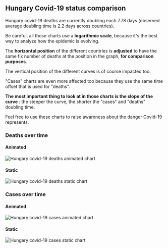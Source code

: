 ## Hungary Covid-19 status comparison 

Hungary covid-19 deaths are currently doubling each 7.78 days (observed average doubling time is 2.2 days across countries).



Be careful, all those charts use a **logarithmic scale**, because it's the best way to analyze how the epidemic is evolving.
 
The **horizontal position** of the different countries is **adjusted** to have the same fix number of deaths at the position in the graph, **for comparison purposes**.

The vertical position of the different curves is of course impacted too.

"Cases" charts are even more affected too because they use the same time offset that is used for "deaths".

**The most important thing to look at in those charts is the slope of the curve** : the steeper the curve, the shorter the "cases" and "deaths" doubling time.

Feel free to use these charts to raise awareness about the danger Covid-19 represents. 


 
### Deaths over time
 
#### Animated
![Hungary covid-19 deaths animated chart](https://raw.githubusercontent.com/madlag/coronavirus_study/master/notebooks/graphs/2020-03-29/countries/Hungary/2020-03-29_Hungary_deaths.gif "Hungary covid-19 deaths animated chart")   
 
#### Static
![Hungary covid-19 deaths static chart](https://raw.githubusercontent.com/madlag/coronavirus_study/master/notebooks/graphs/2020-03-29/countries/Hungary/2020-03-29_Hungary_deaths.png "Hungary covid-19 deaths static chart")   

 
### Cases over time
 
#### Animated
![Hungary covid-19 cases animated chart](https://raw.githubusercontent.com/madlag/coronavirus_study/master/notebooks/graphs/2020-03-29/countries/Hungary/2020-03-29_Hungary_cases.gif "Hungary covid-19 cases animated chart")   
 
#### Static
![Hungary covid-19 cases static chart](https://raw.githubusercontent.com/madlag/coronavirus_study/master/notebooks/graphs/2020-03-29/countries/Hungary/2020-03-29_Hungary_cases.png "Hungary covid-19 cases static chart")   

